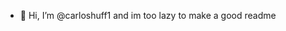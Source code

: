 - 👋 Hi, I’m @carloshuff1 and im too lazy to make a good readme

<!---
carloshuff1/carloshuff1 is a ✨ special ✨ repository because its `README.md` (this file) appears on your GitHub profile.
You can click the Preview link to take a look at your changes.
--->
